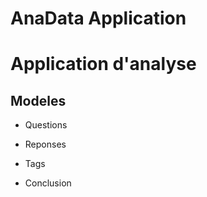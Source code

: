 # AnaData Application

# Application d'analyse

## Modeles

- Questions

- Reponses

- Tags

- Conclusion
